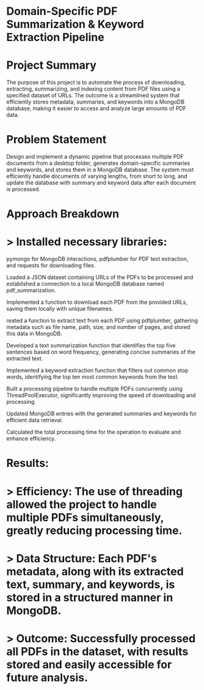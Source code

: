# Domain-Specific PDF Summarization & Keyword Extraction Pipeline 

# Project Summary
The purpose of this project is to automate the process of downloading, extracting, summarizing, and indexing content from PDF files using a specified dataset of URLs. The outcome is a streamlined system that efficiently stores metadata, summaries, and keywords into a MongoDB database, making it easier to access and analyze large amounts of PDF data.

# Problem Statement
Design and implement a dynamic pipeline that processes multiple PDF documents from a desktop folder, generates domain-specific summaries and keywords, and stores them in a MongoDB database. The system must efficiently handle documents of varying lengths, from short to long, and update the database with summary and keyword data after each document is processed.

# Approach Breakdown

# >  Installed necessary libraries:
 pymongo for MongoDB interactions, pdfplumber for PDF text extraction, and requests for downloading files.

Loaded a JSON dataset containing URLs of the PDFs to be processed and established a connection to a local MongoDB database named pdf_summarization.

Implemented a function to download each PDF from the provided URLs, saving them locally with unique filenames.

reated a function to extract text from each PDF using pdfplumber, gathering metadata such as file name, path, size, and number of pages, and stored this data in MongoDB.

Developed a text summarization function that identifies the top five sentences based on word frequency, generating concise summaries of the extracted text.

Implemented a keyword extraction function that filters out common stop words, identifying the top ten most common keywords from the text.

Built a processing pipeline to handle multiple PDFs concurrently using ThreadPoolExecutor, significantly improving the speed of downloading and processing.

Updated MongoDB entries with the generated summaries and keywords for efficient data retrieval.

Calculated the total processing time for the operation to evaluate and enhance efficiency.

# Results:
# > Efficiency: The use of threading allowed the project to handle multiple PDFs simultaneously, greatly reducing processing time.
# > Data Structure: Each PDF's metadata, along with its extracted text, summary, and keywords, is stored in a structured manner in MongoDB.
# > Outcome: Successfully processed all PDFs in the dataset, with results stored and easily accessible for future analysis.
